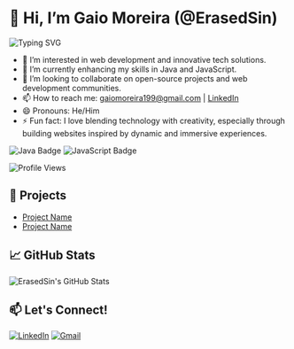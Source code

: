 # 👋 Hi, I’m Gaio Moreira (@ErasedSin)
![Typing SVG](https://readme-typing-svg.herokuapp.com?color=00FF00&lines=Web+Developer;Java+%26+JavaScript+Enthusiast;Always+Learning+%26+Improving)

- 👀 I’m interested in web development and innovative tech solutions.
- 🌱 I’m currently enhancing my skills in Java and JavaScript.
- 💞️ I’m looking to collaborate on open-source projects and web development communities.
- 📫 How to reach me: gaiomoreira199@gmail.com | [LinkedIn](https://linkedin.com/in/gmoreira777)
- 😄 Pronouns: He/Him
- ⚡ Fun fact: I love blending technology with creativity, especially through building websites inspired by dynamic and immersive experiences.

![Java Badge](https://img.shields.io/badge/Java-007396?style=for-the-badge&logo=java&logoColor=white)
![JavaScript Badge](https://img.shields.io/badge/JavaScript-F7DF1E?style=for-the-badge&logo=javascript&logoColor=black)

![Profile Views](https://komarev.com/ghpvc/?username=ErasedSin&color=green)

## 🚀 Projects
- [Project Name](#)
- [Project Name](#)

## 📈 GitHub Stats
![ErasedSin's GitHub Stats](https://github-readme-stats.vercel.app/api?username=ErasedSin&show_icons=true&theme=dark)

## 📫 Let's Connect!
[![LinkedIn](https://img.shields.io/badge/LinkedIn-0A66C2?style=for-the-badge&logo=linkedin&logoColor=white)](https://linkedin.com/in/gmoreira777)
[![Gmail](https://img.shields.io/badge/Gmail-D14836?style=for-the-badge&logo=gmail&logoColor=white)](mailto:gaiomoreira199@gmail.com)
